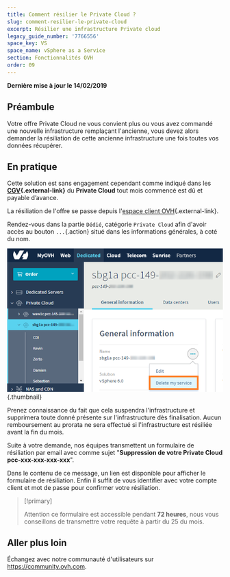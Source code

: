 ```yaml
---
title: Comment résilier le Private Cloud ?
slug: comment-resilier-le-private-cloud
excerpt: Résilier une infrastructure Private cloud
legacy_guide_number: '7766556'
space_key: VS
space_name: vSphere as a Service
section: Fonctionnalités OVH
order: 09
---
```


**Dernière mise à jour le 14/02/2019**

## Préambule

Votre offre Private Cloud ne vous convient plus ou vous avez commandé une nouvelle infrastructure remplaçant l'ancienne, vous devez alors demander la résiliation de cette ancienne infrastructure une fois toutes vos données récupérer.

## En pratique

Cette solution est sans engagement cependant comme indiqué dans les **[CGV](http://www.ovh.com/fr/support/documents_legaux/conditions_particulieres_dedicated_cloud_2014.pdf){.external-link}** du **Private Cloud** tout mois commencé est dû et payable d’avance.

La résiliation de l'offre se passe depuis l'[espace client OVH](https://www.ovh.com/manager){.external-link}.

Rendez-vous dans la partie `Dédié`, catégorie `Private Cloud` afin d'avoir accès au bouton `...`{.action} situé dans les informations générales, à coté du nom.

![](images/DeleteButton.PNG){.thumbnail}

Prenez connaissance du fait que cela suspendra l'infrastructure et supprimera toute donné présente sur l'infrastructure dès finalisation. Aucun remboursement au prorata ne sera effectué si l'infrastructure est résiliée avant la fin du mois.


Suite à votre demande, nos équipes transmettent un formulaire de résiliation par email avec comme sujet "**Suppression de votre Private Cloud pcc-xxx-xxx-xxx-xxx**".

Dans le contenu de ce message, un lien est disponible pour afficher le formulaire de résiliation. Enfin il suffit de vous identifier avec votre compte client et mot de passe pour confirmer votre résiliation.

> [!primary]
>
> Attention ce formulaire est accessible pendant **72 heures**, nous vous conseillons de transmettre votre requête à partir du 25 du mois.
>

## Aller plus loin

Échangez avec notre communauté d'utilisateurs sur <https://community.ovh.com>.